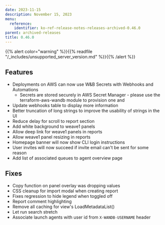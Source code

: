 ```yaml
---
date: 2023-11-15
description: November 15, 2023
menu:
  reference:
    identifier: ko-ref-release-notes-releases-archived-0.46.0
parent: archived-releases
title: 0.46.0
---
```


{{% alert color="warning" %}}{{% readfile "/_includes/unsupported_server_version.md" %}}{{% /alert %}}

## Features

* Deployments on AWS can now use W&B Secrets with Webhooks and Automations
  * Secrets are stored securely in AWS Secret Manager - please use the terraform-aws-wandb module to provision one and 
* Update webhooks table to display more information
* Better truncation of long strings to improve the usability of strings in the UI
* Reduce delay for scroll to report section
* Add white background to weave1 panels
* Allow deep link for weave1 panels in reports
* Allow weave1 panel resizing in reports
* Homepage banner will now show CLI login instructions
* User invites will now succeed if invite email can't be sent for some reason
* Add list of associated queues to agent overview page

## Fixes

* Copy function on panel overlay was dropping values
* CSS cleanup for import modal when creating report
* Fixes regression to hide legend when toggled off
* Report comment highlighting
* Remove all caching for view's LoadMetadataList()
* Let run search stretch
* Associate launch agents with user id from `X-WANDB-USERNAME` header